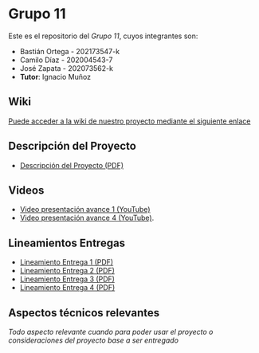 # Grupo 11

Este es el repositorio del *Grupo 11*, cuyos integrantes son:

* Bastián Ortega - 202173547-k
* Camilo Díaz - 202004543-7
* José Zapata - 202073562-k
* **Tutor**: Ignacio Muñoz

## Wiki

[Puede acceder a la wiki de nuestro proyecto mediante el siguiente enlace](https://github.com/Nachops/INF236P201G11/wiki)

## Descripción del Proyecto

- [Descripción del Proyecto (PDF)](https://aula.usm.cl/pluginfile.php/5134407/mod_resource/content/1/Requisito%20Proyecto%20v1.0%20-%20AHB.pdf)
  
## Videos

- [Video presentación avance 1 (YouTube)](https://youtu.be/mpJr0DJvu7A)
- [Video presentación avance 4 (YouTube)](https://youtu.be/DXNd3Ibj3WQ).

## Lineamientos Entregas

- [Lineamiento Entrega 1 (PDF)](https://aula.usm.cl/pluginfile.php/5134322/mod_resource/content/2/Lineamiento%20Entrega%201.pdf)
- [Lineamiento Entrega 2 (PDF)](https://aula.usm.cl/pluginfile.php/5150922/mod_resource/content/1/Lineamiento%20Entrega%202%20v1.0.pdf)
- [Lineamiento Entrega 3 (PDF)](https://aula.usm.cl/pluginfile.php/5166283/mod_resource/content/1/Lineamiento%20Entrega%203.pdf)
- [Lineamiento Entrega 4 (PDF)](https://aula.usm.cl/pluginfile.php/5203178/mod_resource/content/1/Lineamiento%20Entrega%204.pdf)
    


## Aspectos técnicos relevantes

_Todo aspecto relevante cuando para poder usar el proyecto o consideraciones del proyecto base a ser entregado_
